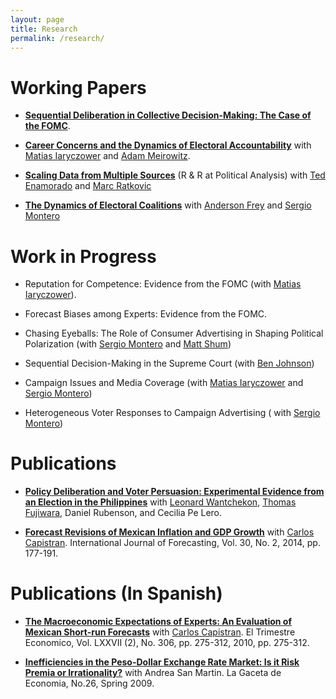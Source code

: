 ```yaml
---
layout: page
title: Research
permalink: /research/
---
```


# Working Papers

* [__Sequential Deliberation in Collective Decision-Making: The Case of the FOMC__](/research/seq).

* [__Career Concerns and the Dynamics of Electoral Accountability__](/research/sendyn) with
  [Matias Iaryczower](http://scholar.princeton.edu/miaryc/) and
  [Adam Meirowitz](http://www.princeton.edu/~ameirowi/).


* [__Scaling Data from Multiple Sources__](/research/m2ds) (R & R at
  Political Analysis)
  with  [Ted Enamorado](https://www.tedenamorado.com/) and
  [Marc Ratkovic](http://www.princeton.edu/~ratkovic/)

* [__The Dynamics of Electoral Coalitions__](/research/coalition) with
  [Anderson Frey](https://www.andersonfrey.com) and [Sergio Montero](https://www.sas.rochester.edu/psc/smontero/ )

# Work in Progress

* Reputation for Competence: Evidence from the FOMC (with [Matias
  Iaryczower](http://scholar.princeton.edu/miaryc/)).

* Forecast Biases among Experts: Evidence from the FOMC.

*  Chasing Eyeballs: The Role of Consumer Advertising in Shaping Political Polarization (with [Sergio Montero](https://www.sas.rochester.edu/psc/smontero/) and [Matt Shum](http://www.its.caltech.edu/~mshum/))

* Sequential Decision-Making in the Supreme Court (with [Ben Johnson](https://pennstatelaw.psu.edu/faculty/johnson))

* Campaign Issues and Media Coverage (with [Matias Iaryczower](http://scholar.princeton.edu/miaryc/) and [Sergio Montero](https://www.sas.rochester.edu/psc/smontero/))

* Heterogeneous Voter Responses to Campaign Advertising ( with [Sergio Montero](https://www.sas.rochester.edu/psc/smontero/))


# Publications
* [__Policy Deliberation and Voter Persuasion: Experimental Evidence from an Election in the Philippines__](/research/philippines)
  with [Leonard Wantchekon](http://scholar.princeton.edu/lwantche),
  [Thomas Fujiwara](http://www.princeton.edu/~fujiwara), Daniel Rubenson, and Cecilia Pe Lero.

* [__Forecast Revisions of Mexican Inflation and GDP Growth__](/research/forerev) with
  [Carlos Capistran](http://www.carloscapistran.com/). International
  Journal of Forecasting, Vol. 30, No. 2, 2014, pp. 177-191.

# Publications (In Spanish)

* [__The Macroeconomic Expectations of Experts: An Evaluation of Mexican Short-run Forecasts__](/research/foreeff) with
  [Carlos Capistran](http://www.carloscapistran.com/). El Trimestre
  Economico, Vol. LXXVII (2), No. 306, pp. 275-312, 2010, pp. 275-312.

* [__Inefficiencies in the Peso-Dollar Exchange Rate Market: Is it Risk Premia or Irrationality?__](/research/fx)
  with Andrea San Martin. La Gaceta de Economia, No.26, Spring 2009.
